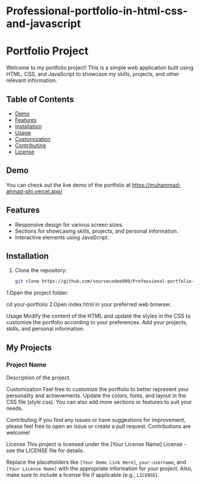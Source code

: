 # Professional-portfolio-in-html-css-and-javascript

# Portfolio Project

Welcome to my portfolio project! This is a simple web application built using HTML, CSS, and JavaScript to showcase my skills, projects, and other relevant information.

## Table of Contents

- [Demo](#demo)
- [Features](#features)
- [Installation](#installation)
- [Usage](#usage)
- [Customization](#customization)
- [Contributing](#contributing)
- [License](#license)

## Demo

You can check out the live demo of the portfolio at https://muhammad-ahmad-phi.vercel.app/

## Features

- Responsive design for various screen sizes.
- Sections for showcasing skills, projects, and personal information.
- Interactive elements using JavaScript.

## Installation

1. Clone the repository:

   ```bash
   git clone https://github.com/soursecodee000/Professional-portfolio-in-html-css-and-javascript.git


1.Open the project folder:

cd your-portfolio
2.Open index.html in your preferred web browser.

Usage
Modify the content of the HTML and update the styles in the CSS to customize the portfolio according to your preferences. 
Add your projects, skills, and personal information.

<!-- Example section in index.html -->
<section id="projects">
  <h2>My Projects</h2>
  <div class="project">
    <h3>Project Name</h3>
    <p>Description of the project.</p>
    <!-- Add more project details as needed -->
  </div>
</section>


Customization
Feel free to customize the portfolio to better represent your personality and achievements. Update the colors, fonts, and layout in the CSS file (style.css). You can also add more sections or features to suit your needs.

Contributing
If you find any issues or have suggestions for improvement, please feel free to open an issue or create a pull request. Contributions are welcome!

License
This project is licensed under the [Your License Name] License - see the LICENSE file for details.


Replace the placeholders like `[Your Demo Link Here]`, `your-username`, and `[Your License Name]` with the appropriate information for your project. Also, make sure to include a license file if applicable (e.g., `LICENSE`).




